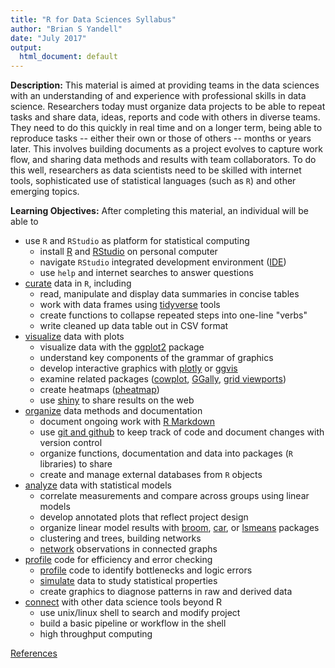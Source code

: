 ```yaml
---
title: "R for Data Sciences Syllabus"
author: "Brian S Yandell"
date: "July 2017"
output:
  html_document: default
---
```


**Description:** This material is aimed at providing teams in the data sciences with an understanding of and experience with professional skills in data science. Researchers today must organize data projects to be able to repeat tasks and share data, ideas, reports and code with others in diverse teams. They need to do this quickly in real time and on a longer term, being able to reproduce tasks -- either their own or those of others -- months or years later. This involves building documents as a project evolves to capture work flow,
and sharing data methods and results with team collaborators.
To do this well, researchers as data scientists need to be skilled with internet tools, sophisticated use of statistical languages (such as `R`) and other emerging topics.  

**Learning Objectives:** After completing this material, an individual will be able to

- use `R` and `RStudio` as platform for statistical computing
    + install [R]() and [RStudio]() on personal computer
    + navigate `RStudio` integrated development environment ([IDE](https://en.wikipedia.org/wiki/Integrated_development_environment))
    + use `help` and internet searches to answer questions
- [curate](curate/README.md) data in `R`, including
    + read, manipulate and display data summaries in concise tables
    + work with data frames using [tidyverse](http://tidyverse.org/) tools
    + create functions to collapse repeated steps into one-line "verbs"
    + write cleaned up data table out in CSV format
- [visualize](visualize/README.md) data with plots
    + visualize data with the [ggplot2](http://ggplot2.org/) package
    + understand key components of the grammar of graphics
    + develop interactive graphics with [plotly](https://plot.ly/ggplot2/) or [ggvis](http://blog.revolutionanalytics.com/2014/06/interactive-web-ready-ggplot2-style-graphics-with-ggvis.html)
    + examine related packages ([cowplot](https://github.com/wilkelab/cowplot), [GGally](https://ggobi.github.io/ggally/), [grid viewports](https://stat.ethz.ch/R-manual/R-devel/library/grid/doc/viewports.pdf))
    + create heatmaps ([pheatmap](https://github.com/raivokolde/pheatmap))
    + use [shiny](http://shiny.rstudio.com) to share results on the web
- [organize](organize/README.md) data methods and documentation
    + document ongoing work with [R Markdown](http://rmarkdown.rstudio.com/)
    + use [git and github](http://happygitwithr.com/) to keep track of code and document changes with version control
    + organize functions, documentation and data into packages (`R` libraries) to share
    + create and manage external databases from `R` objects
- [analyze](analyze/README.md) data with statistical models
    + correlate measurements and compare across groups using linear models
    + develop annotated plots that reflect project design
    + organize linear model results with [broom](https://github.com/tidyverse/broom), [car](https://cran.r-project.org/web/packages/car/index.html), or [lsmeans](https://github.com/rvlenth/lsmeans) packages
    + clustering and trees, building networks
    + [network](analyze/network/README.md) observations in connected graphs
- [profile](profile/README.md) code for efficiency and error checking
    + [profile](profile/profile.md) code to identify bottlenecks and logic errors
    + [simulate](profile/simulate.Rmd) data to study statistical properties
    + create graphics to diagnose patterns in raw and derived data
- [connect](connect/README.md) with other data science tools beyond R
    + use unix/linux shell to search and modify project
    + build a basic pipeline or workflow in the shell
    + high throughput computing

[References](reference.md)
